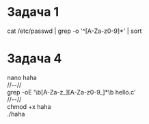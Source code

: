 # Задача 1  
cat /etc/passwd | grep -o '^[A-Za-z0-9]*' | sort  
  
# Задача 4  
nano haha  
//--//  
grep -oE '\b[A-Za-z_][A-Za-z0-9_]*\b hello.c'  
//--//  
chmod +x haha  
./haha  

